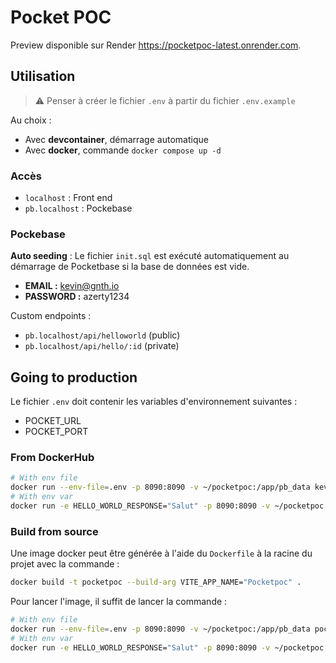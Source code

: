 # Pocket POC

Preview disponible sur Render <https://pocketpoc-latest.onrender.com>.

## Utilisation

> :warning: Penser à créer le fichier `.env` à partir du fichier `.env.example`

Au choix :

* Avec **devcontainer**, démarrage automatique
* Avec **docker**, commande `docker compose up -d`

### Accès

* `localhost` : Front end
* `pb.localhost` : Pockebase

### Pockebase

**Auto seeding** : Le fichier `init.sql` est exécuté automatiquement au démarrage de Pocketbase si la base de données est vide.

* **EMAIL :** <kevin@gnth.io>
* **PASSWORD :** azerty1234

Custom endpoints :

* `pb.localhost/api/helloworld` (public)
* `pb.localhost/api/hello/:id` (private)

## Going to production

Le fichier `.env` doit contenir les variables d'environnement suivantes :

* POCKET_URL
* POCKET_PORT

### From DockerHub

```sh
# With env file
docker run --env-file=.env -p 8090:8090 -v ~/pocketpoc:/app/pb_data kevinganthy/pocketpoc
# With env var
docker run -e HELLO_WORLD_RESPONSE="Salut" -p 8090:8090 -v ~/pocketpoc:/app/pb_data kevinganthy/pocketpoc
```

### Build from source

Une image docker peut être générée à l'aide du `Dockerfile` à la racine du projet avec la commande :

```sh
docker build -t pocketpoc --build-arg VITE_APP_NAME="Pocketpoc" .
```

Pour lancer l'image, il suffit de lancer la commande :

```sh
# With env file
docker run --env-file=.env -p 8090:8090 -v ~/pocketpoc:/app/pb_data pocketpoc
# With env var
docker run -e HELLO_WORLD_RESPONSE="Salut" -p 8090:8090 -v ~/pocketpoc:/app/pb_data pocketpoc
```
